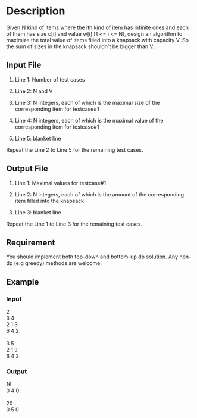 # Description

Given N kind of items where the ith kind of item has infinite ones and each of them has size c[i] and value w[i] [1 <= i <= N], design an algorithm to maximize the total value of items filled into a knapsack with capacity V. So the sum of sizes in the knapsack shouldn't be bigger than V.

## Input File

1) Line 1: Number of test cases

2) Line 2: N and V

3) Line 3: N integers, each of which is the maximal size of the corresponding item for testcase#1

4) Line 4: N integers, each of which is the maximal value of the corresponding item for testcase#1

5) Line 5: blanket line

Repeat the Line 2 to Line 5 for the remaining test cases.

## Output File 

1) Line 1: Maximal values for testcase#1

2) Line 2: N integers, each of which is the amount of the corresponding item filled into the knapsack

3) Line 3: blanket line

Repeat the Line 1 to Line 3 for the remaining test cases.

## Requirement

You should implement both top-down and bottom-up dp solution. Any non-dp (e.g greedy) methods are welcome!

## Example

### Input
2
<br>
3 4
<br>
2 1 3
<br>
6 4 2
<br><br>
3 5
<br>
2 1 3
<br>
6 4 2

### Output
16
<br>
0 4 0
<br><br>
20
<br>
0 5 0




